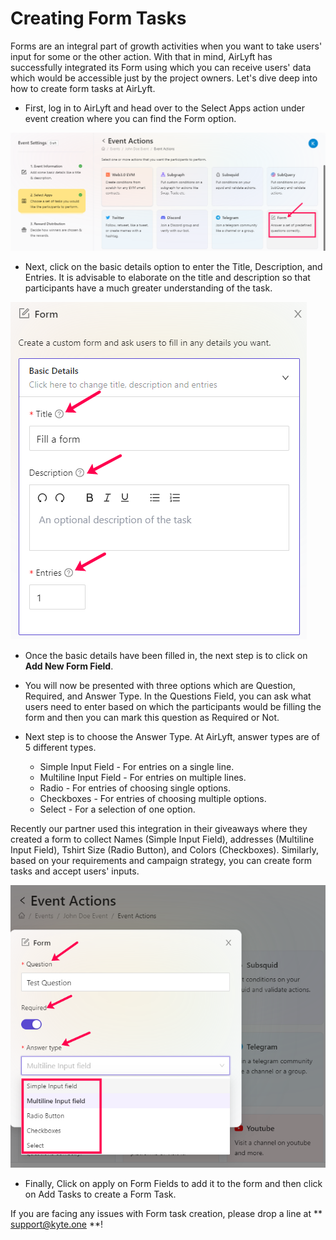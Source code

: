 # Creating Form Tasks

Forms are an integral part of growth activities when you want to take users' input for some or the other action. With that in mind, AirLyft has successfully integrated its Form using which you can receive users' data which would be accessible just by the project owners. Let's dive deep into how to create form tasks at AirLyft. 

- First, log in to AirLyft and head over to the Select Apps action under event creation where you can find the Form option.

![](../../images/FormMain.png)

- Next, click on the basic details option to enter the Title, Description, and Entries. It is advisable to elaborate on the title and description so that participants have a much greater understanding of the task.

![](../../images/FormBasics.png)

- Once the basic details have been filled in, the next step is to click on **Add New Form Field**. 

- You will now be presented with three options which are Question, Required, and Answer Type. In the Questions Field, you can ask what users need to enter based on which the participants would be filling the form and then you can mark this question as Required or Not. 

- Next step is to choose the Answer Type. At AirLyft, answer types are of 5 different types.
    - Simple Input Field - For entries on a single line.
    - Multiline Input Field - For entries on multiple lines.
    - Radio - For entries of choosing single options.
    - Checkboxes - For entries of choosing multiple options.
    - Select - For a selection of one option. 

Recently our partner used this integration in their giveaways where they created a form to collect Names (Simple Input Field), addresses (Multiline Input Field), Tshirt Size (Radio Button), and Colors (Checkboxes). Similarly, based on your requirements and campaign strategy, you can create form tasks and accept users' inputs.

![](../../images/FormElements.png)

- Finally, Click on apply on Form Fields to add it to the form and then click on Add Tasks to create a Form Task. 

If you are facing any issues with Form task creation, please drop a line at ** support@kyte.one **!